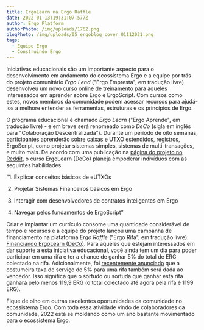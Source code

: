 ```yaml
---
title: ErgoLearn na Ergo Raffle
date: 2022-01-13T19:31:07.577Z
author: Ergo Platform
authorPhoto: /img/uploads/1762.png
blogPhoto: /img/uploads/05_ergoblog_cover_01112021.png
tags:
  - Equipe Ergo
  - Construindo Ergo
---
```

<!--StartFragment-->

Iniciativas educacionais são um importante aspecto para o desenvolvimento em andamento do ecossistema Ergo e a equipe por trás do projeto comunitário *Ergo Lend* ("Ergo Empresta", em tradução livre) desenvolveu um novo curso online de treinamento para aqueles interessados em aprender sobre Ergo e ErgoScript. Com cursos como estes, novos membros da comunidade podem acessar recursos para ajudá-los a melhore entender as ferramentas, estruturas e os princípios de Ergo.



O programa educacional é chamado *Ergo Learn* ("Ergo Aprende", em tradução livre) - e em breve será renomeado como *DeCo* (sigla em inglês para "Colaboração Descentralizada"). Durante um período de oito semanas, participantes aprenderão sobre caixas e UTXO estendidos, registros, ErgoScript, como projetar sistemas simples, sistemas de multi-transações, e muito mais. De acordo com uma publicação na [página do projeto no Reddit](https://www.reddit.com/r/ergonauts/comments/qyczj4/announcing_ergolearn_come_learn_the_beginnings_of/), o curso ErgoLearn (DeCo) planeja empoderar indivíduos com as seguintes habilidades:



“1. Explicar conceitos básicos de eUTXOs

 2. Projetar Sistemas Financeiros básicos em Ergo

 3. Interagir com desenvolvedores de contratos inteligentes em Ergo

 4. Navegar pelos fundamentos de ErgoScript”



Criar e implantar um currículo consome uma quantidade considerável de tempo e recursos e a equipe do projeto lançou uma campanha de financiamento na plataforma *Ergo Raffle* ("Ergo Rifa", em tradução livre): [Financiando ErgoLearn (DeCo)](https://ergoraffle.com/raffle/show/d6941cb138ff2442d42a9636b8acf1ac06e2ca0665a884030e69499f0a2b139d). Para aqueles que estejam interessados em dar suporte a esta iniciativa educacional, você ainda tem um dia para poder participar em uma rifa e ter a chance de ganhar 5% do total de ERG colectado na rifa. Adicionalmente, foi [recentemente anunciado](https://twitter.com/mhs_sam/status/1481365174078558215?s=20) que a costumeira taxa de serviço de 5% para uma rifa também será dada ao vencedor. Isso significa que o sortudo ou sortuda que ganhar esta rifa ganhará pelo menos 119,9 ERG (o total colectado até agora pela rifa é 1199 ERG).



Fique de olho em outras excelentes oportunidades da comunidade no ecossistema Ergo. Com toda essa atividade vindo de colaboradores da comunidade, 2022 está se moldando como um ano bastante movimentado para o ecossistema Ergo.



<!--EndFragment-->